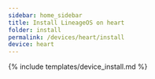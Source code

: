```yaml
---
sidebar: home_sidebar
title: Install LineageOS on heart
folder: install
permalink: /devices/heart/install
device: heart
---
```

{% include templates/device_install.md %}
